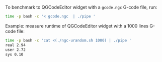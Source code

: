 To benchmark to QGCodeEditor widget with a ```gcode.ngc``` G-code file, run:

```bash
time -p bash -c '< gcode.ngc  | ./pipe '
```

Example: measure runtime of QGCodeEditor widget with a 1000 lines G-code file:

```bash
time -p bash -c 'cat <(./ngc-urandom.sh 1000) | ./pipe '
real 2.94
user 2.72
sys 0.10
```

